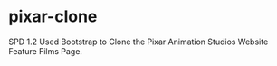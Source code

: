 # pixar-clone
SPD 1.2
Used Bootstrap to Clone the Pixar Animation Studios Website Feature Films Page.
